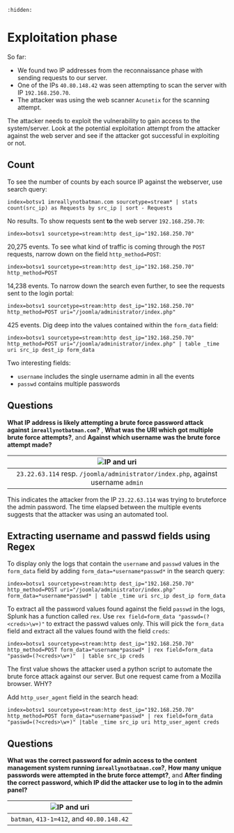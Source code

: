 ```{toctree}
:hidden:
```
# Exploitation phase

So far:

* We found two IP addresses from the reconnaissance phase with sending requests to our server.
* One of the IPs `40.80.148.42` was seen attempting to scan the server with IP `192.168.250.70`.
* The attacker was using the web scanner `Acunetix` for the scanning attempt.

The attacker needs to exploit the vulnerability to gain access to the system/server. Look at the potential 
exploitation attempt from the attacker against the web server and see if the attacker got successful in exploiting 
or not.

## Count

To see the number of counts by each source IP against the webserver, use search query:

    index=botsv1 imreallynotbatman.com sourcetype=stream* | stats count(src_ip) as Requests by src_ip | sort - Requests

No results. To show requests sent **to** the web server `192.168.250.70`:

    index=botsv1 sourcetype=stream:http dest_ip="192.168.250.70"

20,275 events. To see what kind of traffic is coming through the `POST` requests, narrow down on the field `http_method=POST`:

    index=botsv1 sourcetype=stream:http dest_ip="192.168.250.70" http_method=POST

14,238 events. To narrow down the search even further, to see the requests sent to the login portal:

    index=botsv1 sourcetype=stream:http dest_ip="192.168.250.70" http_method=POST uri="/joomla/administrator/index.php"

425 events. Dig deep into the values contained within the `form_data` field:

    index=botsv1 sourcetype=stream:http dest_ip="192.168.250.70" http_method=POST uri="/joomla/administrator/index.php" | table _time uri src_ip dest_ip form_data

Two interesting fields:

* `username` includes the single username admin in all the events 
* `passwd` contains multiple passwords

## Questions

**What IP address is likely attempting a brute force password attack against `imreallynotbatman.com`?**
, **What was the URI which got multiple brute force attempts?**, and **Against which username was the brute force attempt made?**

|              ![IP and uri](/_static/images/splunk-wayne5.png)               |
|:--------------------------------------------------------------------------------:|
| `23.22.63.114` resp. `/joomla/administrator/index.php`, against username `admin` |

This indicates the attacker from the IP `23.22.63.114` was trying to bruteforce the admin password. The time elapsed 
between the multiple events suggests that the attacker was using an automated tool.

## Extracting username and passwd fields using Regex

To display only the logs that contain the `username` and `passwd` values in the `form_data` field by adding `form_data=*username*passwd*` in the search query:

    index=botsv1 sourcetype=stream:http dest_ip="192.168.250.70" http_method=POST uri="/joomla/administrator/index.php" form_data=*username*passwd* | table _time uri src_ip dest_ip form_data

To extract all the password values found against the field `passwd` in the logs, Splunk has a function called `rex`. 
Use `rex field=form_data "passwd=(?<creds>\w+)"` to extract the passwd values only. This will pick the `form_data` 
field and extract all the values found with the field `creds`:

    index=botsv1 sourcetype=stream:http dest_ip="192.168.250.70" http_method=POST form_data=*username*passwd* | rex field=form_data "passwd=(?<creds>\w+)"  | table src_ip creds

The first value shows the attacker used a python script to automate the brute force attack against our server. 
But one request came from a Mozilla browser. WHY?

Add `http_user_agent` field in the search head:

    index=botsv1 sourcetype=stream:http dest_ip="192.168.250.70" http_method=POST form_data=*username*passwd* | rex field=form_data "passwd=(?<creds>\w+)" |table _time src_ip uri http_user_agent creds

## Questions

**What was the correct password for admin access to the content management system running `imreallynotbatman.com`?**, 
**How many unique passwords were attempted in the brute force attempt?**, and **After finding the correct password, 
which IP did the attacker use to log in to the admin panel?**

| ![IP and uri](/_static/images/splunk-wayne6.png) |
|:-----------------------------------------------------:|
|       `batman`, `413-1=412`, and `40.80.148.42`       |


